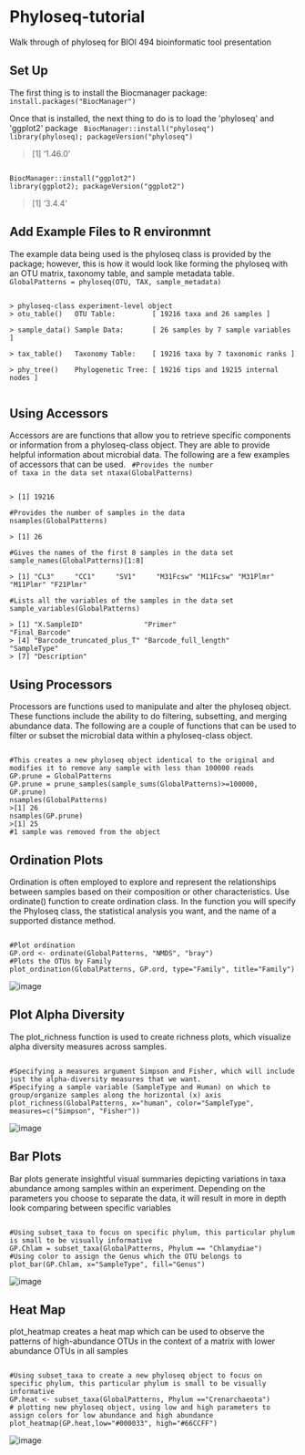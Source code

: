 # Phyloseq-tutorial
Walk through of phyloseq for BIOI 494 bioinformatic tool presentation

## Set Up
The first thing is to install the Biocmanager package:
<code>
install.packages("BiocManager")
</code>

Once that is installed, the next thing to do is to load the 'phyloseq' and 'ggplot2' package
<code>
BiocManager::install("phyloseq")
library(phyloseq); packageVersion("phyloseq")
</code>
> [1] ‘1.46.0’

<code>
BiocManager::install("ggplot2")
library(ggplot2); packageVersion("ggplot2")
</code>

> [1] ‘3.4.4’

## Add Example Files to R environmnt
The example data being used is the phyloseq class is provided by the package; 
however, this is how it would look like forming the phyloseq with an OTU matrix, taxonomy table, and sample metadata table.
<code>
GlobalPatterns = phyloseq(OTU, TAX, sample_metadata)
</code>

<code>
> phyloseq-class experiment-level object
> otu_table()   OTU Table:         [ 19216 taxa and 26 samples ] <br>
> sample_data() Sample Data:       [ 26 samples by 7 sample variables ] <br>
> tax_table()   Taxonomy Table:    [ 19216 taxa by 7 taxonomic ranks ] <br>
> phy_tree()    Phylogenetic Tree: [ 19216 tips and 19215 internal nodes ] <br>
</code>

## Using Accessors
Accessors are are functions that allow you to retrieve specific components or information from a phyloseq-class object. They are able to provide helpful information about microbial data.
The following are a few examples of accessors that can be used.
<code>
#Provides the number of taxa in the data set
ntaxa(GlobalPatterns)
</code>

<code>
> [1] 19216
</code>

<code>
#Provides the number of samples in the data
nsamples(GlobalPatterns)
</code>

<code>
> [1] 26
</code>

<code>
#Gives the names of the first 8 samples in the data set
sample_names(GlobalPatterns)[1:8]
</code>

<code>
> [1] "CL3"     "CC1"     "SV1"     "M31Fcsw" "M11Fcsw" "M31Plmr" "M11Plmr" "F21Plmr"
</code>

<code>
#Lists all the variables of the samples in the data set
sample_variables(GlobalPatterns)
</code>

<code>
> [1] "X.SampleID"               "Primer"                   "Final_Barcode"           
> [4] "Barcode_truncated_plus_T" "Barcode_full_length"      "SampleType"              
> [7] "Description" 
</code>

## Using Processors
Processors are functions used to manipulate and alter the phyloseq object. These functions include the ability to do filtering, subsetting, and merging abundance data.
The following are a couple of functions that can be used to filter or subset the microbial data within a phyloseq-class object.

<code>
#This creates a new phyloseq object identical to the original and modifies it to remove any sample with less than 100000 reads
GP.prune = GlobalPatterns
GP.prune = prune_samples(sample_sums(GlobalPatterns)>=100000, GP.prune)
nsamples(GlobalPatterns)
>[1] 26 
nsamples(GP.prune)
>[1] 25
#1 sample was removed from the object
</code>


## Ordination Plots
Ordination is often employed to explore and represent the relationships between samples based on their composition or other characteristics. Use ordinate() function to create ordination class. In the function you will specify the Phyloseq class, the statistical analysis you want, and the name of a supported distance method. 

<code>
#Plot ordination
GP.ord <- ordinate(GlobalPatterns, "NMDS", "bray")
#Plots the OTUs by Family
plot_ordination(GlobalPatterns, GP.ord, type="Family", title="Family")
</code>

![image](https://github.com/jjohn11/Phyloseq-tutorial/assets/148915446/2bd97e03-5f6c-48fc-a4e2-af82a0725af2)


## Plot Alpha Diversity 
The plot_richness function is used to create richness plots, which visualize alpha diversity measures across samples.

<code>
#Specifying a measures argument Simpson and Fisher, which will include just the alpha-diversity measures that we want.
#Specifying a sample variable (SampleType and Human) on which to group/organize samples along the horizontal (x) axis
plot_richness(GlobalPatterns, x="human", color="SampleType", measures=c("Simpson", "Fisher"))
</code>  

![image](https://github.com/jjohn11/Phyloseq-tutorial/assets/148915446/d105a87c-4b9a-4deb-aded-24073fa6b976)

## Bar Plots
Bar plots generate insightful visual summaries depicting variations in taxa abundance among samples within an experiment. Depending on the parameters you choose to separate the data, it will result in more in depth look comparing between specific variables

<code>
#Using subset_taxa to focus on specific phylum, this particular phylum is small to be visually informative
GP.Chlam = subset_taxa(GlobalPatterns, Phylum == "Chlamydiae")
#Using color to assign the Genus which the OTU belongs to
plot_bar(GP.Chlam, x="SampleType", fill="Genus")
</code>

![image](https://github.com/jjohn11/Phyloseq-tutorial/assets/148915446/c2b2bf31-62ec-4a6d-9919-387df24aa23f)

## Heat Map
plot_heatmap creates a heat map which can be used to observe the patterns of high-abundance OTUs in the context of a matrix with lower abundance OTUs in all samples

<code>
#Using subset_taxa to create a new phyloseq object to focus on specific phylum, this particular phylum is small to be visually informative
GP.heat <- subset_taxa(GlobalPatterns, Phylum =="Crenarchaeota")
# plotting new phyloseq object, using low and high parameters to assign colors for low abundance and high abundance
plot_heatmap(GP.heat,low="#000033", high="#66CCFF")
</code>

![image](https://github.com/jjohn11/Phyloseq-tutorial/assets/148915446/29898178-f3cc-455c-a704-6ba1ea908a09)




